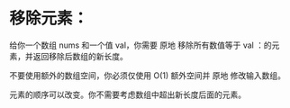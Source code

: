 # 移除元素：
给你一个数组 nums 和一个值 val，你需要 原地 移除所有数值等于 val ：的元素，并返回移除后数组的新长度。

不要使用额外的数组空间，你必须仅使用 O(1) 额外空间并 原地 修改输入数组。

元素的顺序可以改变。你不需要考虑数组中超出新长度后面的元素。


